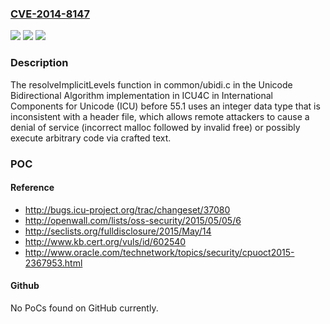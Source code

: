 ### [CVE-2014-8147](https://cve.mitre.org/cgi-bin/cvename.cgi?name=CVE-2014-8147)
![](https://img.shields.io/static/v1?label=Product&message=n%2Fa&color=blue)
![](https://img.shields.io/static/v1?label=Version&message=n%2Fa&color=blue)
![](https://img.shields.io/static/v1?label=Vulnerability&message=n%2Fa&color=brighgreen)

### Description

The resolveImplicitLevels function in common/ubidi.c in the Unicode Bidirectional Algorithm implementation in ICU4C in International Components for Unicode (ICU) before 55.1 uses an integer data type that is inconsistent with a header file, which allows remote attackers to cause a denial of service (incorrect malloc followed by invalid free) or possibly execute arbitrary code via crafted text.

### POC

#### Reference
- http://bugs.icu-project.org/trac/changeset/37080
- http://openwall.com/lists/oss-security/2015/05/05/6
- http://seclists.org/fulldisclosure/2015/May/14
- http://www.kb.cert.org/vuls/id/602540
- http://www.oracle.com/technetwork/topics/security/cpuoct2015-2367953.html

#### Github
No PoCs found on GitHub currently.

